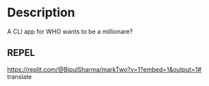 # Description

A CLI app for WHO wants to be a millionare?

## REPEL

https://replit.com/@BipulSharma/markTwo?v=1?embed=1&output=1# translate
